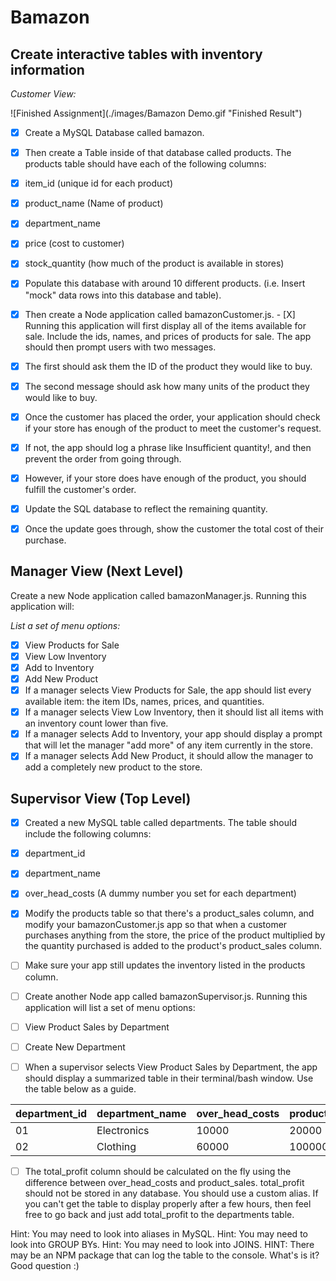 # Bamazon

## Create interactive tables with inventory information

_Customer View:_

![Finished Assignment](./images/Bamazon Demo.gif "Finished Result")

- [X] Create a MySQL Database called bamazon.
- [X] Then create a Table inside of that database called products.
The products table should have each of the following columns:

- [X] item_id (unique id for each product)
- [X] product_name (Name of product)
- [X] department_name
- [X] price (cost to customer)
- [X] stock_quantity (how much of the product is available in stores)

- [X] Populate this database with around 10 different products. (i.e. Insert "mock" data rows into this database and table).
- [X] Then create a Node application called bamazonCustomer.js. - [X] Running this application will first display all of the items available for sale. Include the ids, names, and prices of products for sale.
The app should then prompt users with two messages.

- [X] The first should ask them the ID of the product they would like to buy.
- [X] The second message should ask how many units of the product they would like to buy.

- [X] Once the customer has placed the order, your application should check if your store has enough of the product to meet the customer's request.

- [X] If not, the app should log a phrase like Insufficient quantity!, and then prevent the order from going through.

- [X] However, if your store does have enough of the product, you should fulfill the customer's order.

- [X] Update the SQL database to reflect the remaining quantity.
- [X] Once the update goes through, show the customer the total cost of their purchase.

## Manager View (Next Level)

Create a new Node application called bamazonManager.js. Running this application will:

_List a set of menu options:_

- [X] View Products for Sale
- [X] View Low Inventory
- [X] Add to Inventory
- [X] Add New Product
- [X] If a manager selects View Products for Sale, the app should list every available item: the item IDs, names, prices, and quantities.
- [X] If a manager selects View Low Inventory, then it should list all items with an inventory count lower than five.
- [X] If a manager selects Add to Inventory, your app should display a prompt that will let the manager "add more" of any item currently in the store.
- [X] If a manager selects Add New Product, it should allow the manager to add a completely new product to the store.

## Supervisor View (Top Level)

- [X] Created a new MySQL table called departments. The table should include the following columns:

- [X] department_id
- [X] department_name
- [X] over_head_costs (A dummy number you set for each department)

- [X] Modify the products table so that there's a product_sales column, and modify your bamazonCustomer.js app so that when a customer purchases anything from the store, the price of the product multiplied by the quantity purchased is added to the product's product_sales column.

- [ ] Make sure your app still updates the inventory listed in the products column.

- [ ] Create another Node app called bamazonSupervisor.js. Running this application will list a set of menu options:

- [ ] View Product Sales by Department
- [ ] Create New Department

- [ ] When a supervisor selects View Product Sales by Department, the app should display a summarized table in their terminal/bash window. Use the table below as a guide.

| department_id | department_name | over_head_costs | product_sales | total_profit |
| ------------- | --------------- | --------------- | ------------- | ------------ |
| 01            | Electronics     | 10000           | 20000         | 10000        |
| 02            | Clothing        | 60000           | 100000        | 40000        |

- [ ] The total_profit column should be calculated on the fly using the difference between over_head_costs and product_sales. total_profit should not be stored in any database. You should use a custom alias.
If you can't get the table to display properly after a few hours, then feel free to go back and just add total_profit to the departments table.

Hint: You may need to look into aliases in MySQL.
Hint: You may need to look into GROUP BYs.
Hint: You may need to look into JOINS.
HINT: There may be an NPM package that can log the table to the console. What's is it? Good question :)
